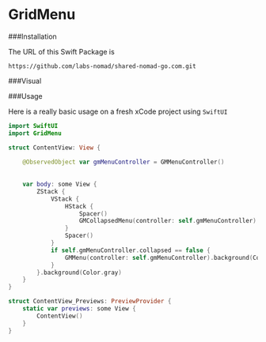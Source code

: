 # GridMenu

###Installation

The URL of this Swift Package is

```shell
https://github.com/labs-nomad/shared-nomad-go.com.git
```

###Visual


###Usage

Here is a really basic usage on a fresh xCode project using `SwiftUI`

```swift
import SwiftUI
import GridMenu

struct ContentView: View {
    
    @ObservedObject var gmMenuController = GMMenuController()
    
    
    var body: some View {
        ZStack {
            VStack {
                HStack {
                    Spacer()
                    GMCollapsedMenu(controller: self.gmMenuController).padding([.top, .trailing], 20).foregroundColor(Color.white)
                }
                Spacer()
            }
            if self.gmMenuController.collapsed == false {
                GMMenu(controller: self.gmMenuController).background(Color.white)
            }
        }.background(Color.gray)
    }
}

struct ContentView_Previews: PreviewProvider {
    static var previews: some View {
        ContentView()
    }
}
```
